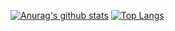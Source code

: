 [![Anurag's github stats](https://github-readme-stats.vercel.app/api?username=sify21&show_icons=true&themes=dracula)](https://github.com/anuraghazra/github-readme-stats)
[![Top Langs](https://github-readme-stats.vercel.app/api/top-langs/?username=sify21&layout=compact)](https://github.com/anuraghazra/github-readme-stats)
